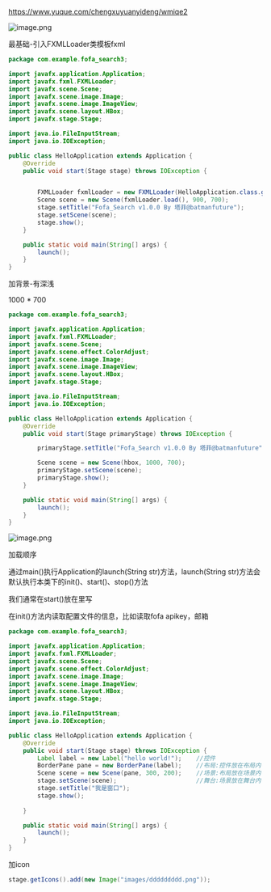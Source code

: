https://www.yuque.com/chengxuyuanyideng/wmiqe2

![image.png](https://img10.360buyimg.com/ddimg/jfs/t1/124204/27/34471/7446/64b10277Ff7014e7a/3f837dffeb785de9.jpg)

最基础-引入FXMLLoader类模板fxml

~~~java
package com.example.fofa_search3;

import javafx.application.Application;
import javafx.fxml.FXMLLoader;
import javafx.scene.Scene;
import javafx.scene.image.Image;
import javafx.scene.image.ImageView;
import javafx.scene.layout.HBox;
import javafx.stage.Stage;

import java.io.FileInputStream;
import java.io.IOException;

public class HelloApplication extends Application {
    @Override
    public void start(Stage stage) throws IOException {


        FXMLLoader fxmlLoader = new FXMLLoader(HelloApplication.class.getResource("hello-view.fxml"));
        Scene scene = new Scene(fxmlLoader.load(), 900, 700);
        stage.setTitle("Fofa_Search v1.0.0 By 塔菲@batmanfuture");
        stage.setScene(scene);
        stage.show();
    }

    public static void main(String[] args) {
        launch();
    }
}
~~~



加背景-有深浅

1000 * 700

~~~java
package com.example.fofa_search3;

import javafx.application.Application;
import javafx.fxml.FXMLLoader;
import javafx.scene.Scene;
import javafx.scene.effect.ColorAdjust;
import javafx.scene.image.Image;
import javafx.scene.image.ImageView;
import javafx.scene.layout.HBox;
import javafx.stage.Stage;

import java.io.FileInputStream;
import java.io.IOException;

public class HelloApplication extends Application {
    @Override
    public void start(Stage primaryStage) throws IOException {

        primaryStage.setTitle("Fofa_Search v1.0.0 By 塔菲@batmanfuture");

        Scene scene = new Scene(hbox, 1000, 700);
        primaryStage.setScene(scene);
        primaryStage.show();
    }

    public static void main(String[] args) {
        launch();
    }
}
~~~

![image.png](https://img10.360buyimg.com/ddimg/jfs/t1/92998/31/37794/56054/647d93f5F4a23971d/11dd9e4a64e9ee41.jpg)



加载顺序

通过main()执行Application的launch(String str)方法，launch(String str)方法会默认执行本类下的init()、start()、stop()方法

我们通常在start()放在里写

在init()方法内读取配置文件的信息，比如读取fofa apikey，邮箱









~~~java
package com.example.fofa_search3;

import javafx.application.Application;
import javafx.fxml.FXMLLoader;
import javafx.scene.Scene;
import javafx.scene.effect.ColorAdjust;
import javafx.scene.image.Image;
import javafx.scene.image.ImageView;
import javafx.scene.layout.HBox;
import javafx.stage.Stage;

import java.io.FileInputStream;
import java.io.IOException;

public class HelloApplication extends Application {
    @Override
    public void start(Stage stage) throws IOException {
		Label label = new Label("hello world!");	//控件
        BorderPane pane = new BorderPane(label);	//布局:控件放在布局内
        Scene scene = new Scene(pane, 300, 200);	//场景:布局放在场景内
        stage.setScene(scene);						//舞台:场景放在舞台内
        stage.setTitle("我是窗口");
        stage.show();
        
    }

    public static void main(String[] args) {
        launch();
    }
}
~~~

加icon

~~~java
stage.getIcons().add(new Image("images/ddddddddd.png"));
~~~










































